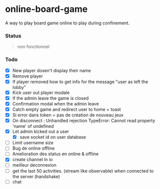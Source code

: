 # online-board-game
A way to play board game online to play during confinement.

### Status
> non fonctionnel

### Todo
- [x] New player dosen't display their name
- [x] Remove player
- [x] If player removed how to get info for the message "user as left the lobby"
- [x] Kick user out player modale
- [x] If the admin leave the game is closed
- [x] Confirmation modal when the admin leave
- [x] Catch empty game and redirect user to home + toast
- [x] Si error dans token = pas de création de nouveau jeux
- [x] On disconnect : Unhandled rejection TypeError: Cannot read property 'name' of undefined
- [x] Let admin kicked out a user
	- [x] save socket id on user database
- [ ] Limit username size
- [ ] Bug de online offline
- [ ] Amelioration des status en online & offline
- [x] create channel in io
- [ ] meilleur deconnexion
- [ ] get the last 50 activities. (stream like observable) when connected to the server (handshake)
- [ ] chat